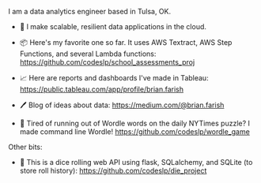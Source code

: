 I am a data analytics engineer based in Tulsa, OK.

- 💪 I make scalable, resilient data applications in the cloud. 
- 📦 Here's my favorite one so far. It uses AWS Textract, AWS Step Functions, and several Lambda functions: https://github.com/codeslp/school_assessments_proj
- 📈 Here are reports and dashboards I've made in Tableau:  https://public.tableau.com/app/profile/brian.farish
- 🖊️ Blog of ideas about data:  https://medium.com/@brian.farish

- 🧩 Tired of running out of Wordle words on the daily NYTimes puzzle? I made command line Wordle! https://github.com/codeslp/wordle_game

Other bits:
- 🎲 This is a dice rolling web API using flask, SQLalchemy, and SQLite (to store roll history):
https://github.com/codeslp/die_project
